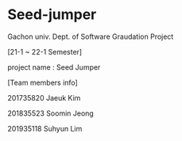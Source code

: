 # Seed-jumper
Gachon univ. Dept. of Software Graudation Project


[21-1 ~  22-1 Semester]

project name : Seed Jumper


[Team members info]

201735820 Jaeuk Kim

201835523 Soomin Jeong

201935118 Suhyun Lim
